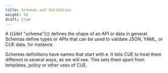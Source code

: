 ```yaml
---
title: Schemas and Validation
weight: 50
draft: true
---
```


A {{{def "schema"}}} defines the shape of an API or data in general.
Schemas define types or APIs that can be used to validate JSON, YAML, or CUE
data, for instance.

Schemas definitions have names that start with `#`.
It tells CUE to treat them different in several ways, as we will see.
This sets them apart from templates, policy or other uses of CUE.
